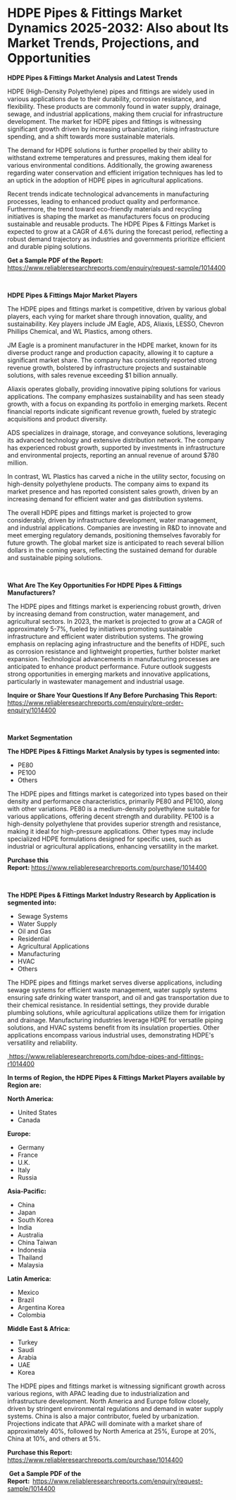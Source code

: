 <p><h1>HDPE Pipes & Fittings Market Dynamics 2025-2032: Also about Its Market Trends, Projections, and Opportunities</h1></p><p><strong>HDPE Pipes & Fittings Market Analysis and Latest Trends</strong></p>
<p><p>HDPE (High-Density Polyethylene) pipes and fittings are widely used in various applications due to their durability, corrosion resistance, and flexibility. These products are commonly found in water supply, drainage, sewage, and industrial applications, making them crucial for infrastructure development. The market for HDPE pipes and fittings is witnessing significant growth driven by increasing urbanization, rising infrastructure spending, and a shift towards more sustainable materials.</p><p>The demand for HDPE solutions is further propelled by their ability to withstand extreme temperatures and pressures, making them ideal for various environmental conditions. Additionally, the growing awareness regarding water conservation and efficient irrigation techniques has led to an uptick in the adoption of HDPE pipes in agricultural applications.</p><p>Recent trends indicate technological advancements in manufacturing processes, leading to enhanced product quality and performance. Furthermore, the trend toward eco-friendly materials and recycling initiatives is shaping the market as manufacturers focus on producing sustainable and reusable products. The HDPE Pipes & Fittings Market is expected to grow at a CAGR of 4.6% during the forecast period, reflecting a robust demand trajectory as industries and governments prioritize efficient and durable piping solutions.</p></p>
<p><strong>Get a Sample PDF of the Report:&nbsp;</strong> <a href="https://www.reliableresearchreports.com/enquiry/request-sample/1014400?utm_campaign=2395&utm_medium=2&utm_source=Github&utm_content=ia&utm_term=17042025&utm_id=hdpe-pipes-fittings">https://www.reliableresearchreports.com/enquiry/request-sample/1014400</a></p>
<p>&nbsp;</p>
<p><strong>HDPE Pipes & Fittings Major Market Players</strong></p>
<p><p>The HDPE pipes and fittings market is competitive, driven by various global players, each vying for market share through innovation, quality, and sustainability. Key players include JM Eagle, ADS, Aliaxis, LESSO, Chevron Phillips Chemical, and WL Plastics, among others.</p><p>JM Eagle is a prominent manufacturer in the HDPE market, known for its diverse product range and production capacity, allowing it to capture a significant market share. The company has consistently reported strong revenue growth, bolstered by infrastructure projects and sustainable solutions, with sales revenue exceeding $1 billion annually.</p><p>Aliaxis operates globally, providing innovative piping solutions for various applications. The company emphasizes sustainability and has seen steady growth, with a focus on expanding its portfolio in emerging markets. Recent financial reports indicate significant revenue growth, fueled by strategic acquisitions and product diversity.</p><p>ADS specializes in drainage, storage, and conveyance solutions, leveraging its advanced technology and extensive distribution network. The company has experienced robust growth, supported by investments in infrastructure and environmental projects, reporting an annual revenue of around $780 million.</p><p>In contrast, WL Plastics has carved a niche in the utility sector, focusing on high-density polyethylene products. The company aims to expand its market presence and has reported consistent sales growth, driven by an increasing demand for efficient water and gas distribution systems.</p><p>The overall HDPE pipes and fittings market is projected to grow considerably, driven by infrastructure development, water management, and industrial applications. Companies are investing in R&D to innovate and meet emerging regulatory demands, positioning themselves favorably for future growth. The global market size is anticipated to reach several billion dollars in the coming years, reflecting the sustained demand for durable and sustainable piping solutions.</p></p>
<p>&nbsp;</p>
<p><strong>What Are The Key Opportunities For HDPE Pipes & Fittings Manufacturers?</strong></p>
<p><p>The HDPE pipes and fittings market is experiencing robust growth, driven by increasing demand from construction, water management, and agricultural sectors. In 2023, the market is projected to grow at a CAGR of approximately 5-7%, fueled by initiatives promoting sustainable infrastructure and efficient water distribution systems. The growing emphasis on replacing aging infrastructure and the benefits of HDPE, such as corrosion resistance and lightweight properties, further bolster market expansion. Technological advancements in manufacturing processes are anticipated to enhance product performance. Future outlook suggests strong opportunities in emerging markets and innovative applications, particularly in wastewater management and industrial usage.</p></p>
<p><strong>Inquire or Share Your Questions If Any Before Purchasing This Report:</strong> <a href="https://www.reliableresearchreports.com/enquiry/pre-order-enquiry/1014400?utm_campaign=2395&utm_medium=2&utm_source=Github&utm_content=ia&utm_term=17042025&utm_id=hdpe-pipes-fittings">https://www.reliableresearchreports.com/enquiry/pre-order-enquiry/1014400</a></p>
<p>&nbsp;</p>
<p><strong>Market Segmentation</strong></p>
<p><strong>The HDPE Pipes & Fittings Market Analysis by types is segmented into:</strong></p>
<p><ul><li>PE80</li><li>PE100</li><li>Others</li></ul></p>
<p><p>The HDPE pipes and fittings market is categorized into types based on their density and performance characteristics, primarily PE80 and PE100, along with other variations. PE80 is a medium-density polyethylene suitable for various applications, offering decent strength and durability. PE100 is a high-density polyethylene that provides superior strength and resistance, making it ideal for high-pressure applications. Other types may include specialized HDPE formulations designed for specific uses, such as industrial or agricultural applications, enhancing versatility in the market.</p></p>
<p><strong>Purchase this Report:&nbsp;</strong><a href="https://www.reliableresearchreports.com/purchase/1014400?utm_campaign=2395&utm_medium=2&utm_source=Github&utm_content=ia&utm_term=17042025&utm_id=hdpe-pipes-fittings">https://www.reliableresearchreports.com/purchase/1014400</a></p>
<p>&nbsp;</p>
<p><strong>The HDPE Pipes & Fittings Market Industry Research by Application is segmented into:</strong></p>
<p><ul><li>Sewage Systems</li><li>Water Supply</li><li>Oil and Gas</li><li>Residential</li><li>Agricultural Applications</li><li>Manufacturing</li><li>HVAC</li><li>Others</li></ul></p>
<p><p>The HDPE pipes and fittings market serves diverse applications, including sewage systems for efficient waste management, water supply systems ensuring safe drinking water transport, and oil and gas transportation due to their chemical resistance. In residential settings, they provide durable plumbing solutions, while agricultural applications utilize them for irrigation and drainage. Manufacturing industries leverage HDPE for versatile piping solutions, and HVAC systems benefit from its insulation properties. Other applications encompass various industrial uses, demonstrating HDPE's versatility and reliability.</p></p>
<p><a href="https://www.reliableresearchreports.com/hdpe-pipes-and-fittings-r1014400?utm_campaign=2395&utm_medium=2&utm_source=Github&utm_content=ia&utm_term=17042025&utm_id=hdpe-pipes-fittings">&nbsp;https://www.reliableresearchreports.com/hdpe-pipes-and-fittings-r1014400</a></p>
<p><strong>In terms of Region, the HDPE Pipes & Fittings Market Players available by Region are:</strong></p>
<p>
    <p> <strong> North America: </strong>
        <ul>
            <li>United States</li>
            <li>Canada</li>
        </ul>
        </p> 
    <p> <strong> Europe: </strong>
        <ul>
            <li>Germany</li>
            <li>France</li>
            <li>U.K.</li>
            <li>Italy</li>
            <li>Russia</li>
        </ul>
        </p> 
    <p> <strong> Asia-Pacific: </strong>
        <ul>
            <li>China</li>
            <li>Japan</li>
            <li>South Korea</li>
            <li>India</li>
            <li>Australia</li>
            <li>China Taiwan</li>
            <li>Indonesia</li>
            <li>Thailand</li>
            <li>Malaysia</li>
        </ul>
        </p> 
    <p> <strong> Latin America: </strong>
        <ul>
            <li>Mexico</li>
            <li>Brazil</li>
            <li>Argentina Korea</li>
            <li>Colombia</li>
        </ul>
        </p> 
    <p> <strong> Middle East & Africa: </strong>
        <ul>
            <li>Turkey</li>
            <li>Saudi</li>
            <li>Arabia</li>
            <li>UAE</li>
            <li>Korea</li>
        </ul>
    </p>
    </p>
<p><p>The HDPE pipes and fittings market is witnessing significant growth across various regions, with APAC leading due to industrialization and infrastructure development. North America and Europe follow closely, driven by stringent environmental regulations and demand in water supply systems. China is also a major contributor, fueled by urbanization. Projections indicate that APAC will dominate with a market share of approximately 40%, followed by North America at 25%, Europe at 20%, China at 10%, and others at 5%.</p></p>
<p><strong>Purchase this Report: </strong><a href="https://www.reliableresearchreports.com/purchase/1014400?utm_campaign=2395&utm_medium=2&utm_source=Github&utm_content=ia&utm_term=17042025&utm_id=hdpe-pipes-fittings">https://www.reliableresearchreports.com/purchase/1014400</a></p>
<p>&nbsp;<strong>Get a Sample PDF of the Report:&nbsp;&nbsp;</strong><a href="https://www.reliableresearchreports.com/enquiry/request-sample/1014400?utm_campaign=2395&utm_medium=2&utm_source=Github&utm_content=ia&utm_term=17042025&utm_id=hdpe-pipes-fittings">https://www.reliableresearchreports.com/enquiry/request-sample/1014400</a></p>
<p><strong></strong></p>
<p><p></p><p></p><p></p></p>